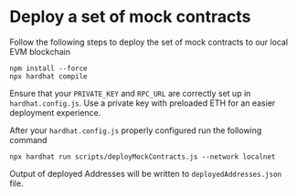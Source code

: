 # Deploy a set of mock contracts

Follow the following steps to deploy the set of mock contracts to our local EVM blockchain

```shell
npm install --force
npx hardhat compile
```

Ensure that your `PRIVATE_KEY` and `RPC_URL` are correctly set up in `hardhat.config.js`. Use a private key with preloaded ETH for an easier deployment experience.

After your `hardhat.config.js` properly configured run the following command

```shell
npx hardhat run scripts/deployMockContracts.js --network localnet
```

Output of deployed Addresses will be written to `deployedAddresses.json` file.
 
